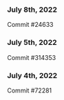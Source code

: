 ### July 8th, 2022

Commit #24633

### July 5th, 2022

Commit #314353


### July 4th, 2022

Commit #72281
